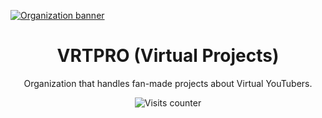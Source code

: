 [![Organization banner](https://cdn.upload.systems/uploads/Z6nQdJ7m.webp)](#)

<div align="center">

# VRTPRO (Virtual Projects)

Organization that handles fan-made projects about Virtual YouTubers.

![Visits counter](https://komarev.com/ghpvc/?username=vrtpro&style=for-the-badge&label=Visits)

</div>
